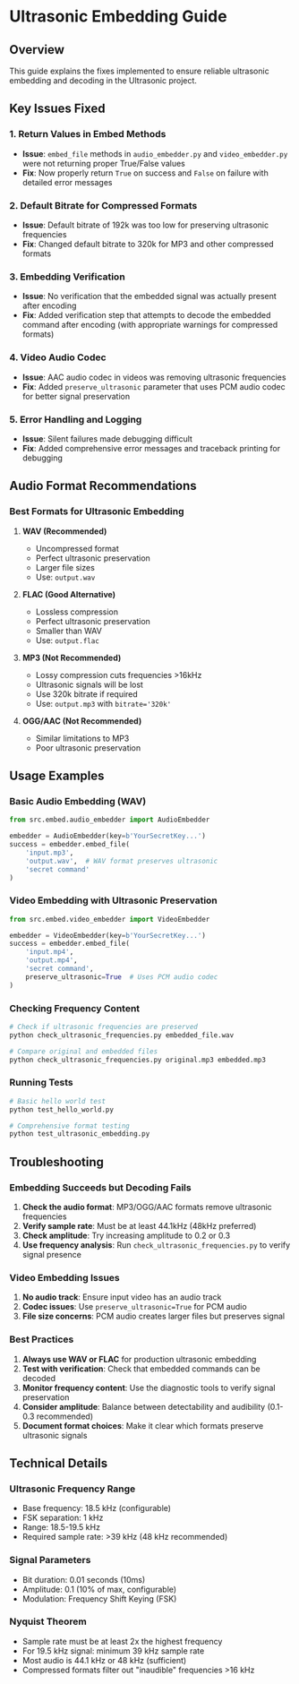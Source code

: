 # Ultrasonic Embedding Guide

## Overview

This guide explains the fixes implemented to ensure reliable ultrasonic embedding and decoding in the Ultrasonic project.

## Key Issues Fixed

### 1. Return Values in Embed Methods
- **Issue**: `embed_file` methods in `audio_embedder.py` and `video_embedder.py` were not returning proper True/False values
- **Fix**: Now properly return `True` on success and `False` on failure with detailed error messages

### 2. Default Bitrate for Compressed Formats
- **Issue**: Default bitrate of 192k was too low for preserving ultrasonic frequencies
- **Fix**: Changed default bitrate to 320k for MP3 and other compressed formats

### 3. Embedding Verification
- **Issue**: No verification that the embedded signal was actually present after encoding
- **Fix**: Added verification step that attempts to decode the embedded command after encoding (with appropriate warnings for compressed formats)

### 4. Video Audio Codec
- **Issue**: AAC audio codec in videos was removing ultrasonic frequencies
- **Fix**: Added `preserve_ultrasonic` parameter that uses PCM audio codec for better signal preservation

### 5. Error Handling and Logging
- **Issue**: Silent failures made debugging difficult
- **Fix**: Added comprehensive error messages and traceback printing for debugging

## Audio Format Recommendations

### Best Formats for Ultrasonic Embedding

1. **WAV (Recommended)**
   - Uncompressed format
   - Perfect ultrasonic preservation
   - Larger file sizes
   - Use: `output.wav`

2. **FLAC (Good Alternative)**
   - Lossless compression
   - Perfect ultrasonic preservation
   - Smaller than WAV
   - Use: `output.flac`

3. **MP3 (Not Recommended)**
   - Lossy compression cuts frequencies >16kHz
   - Ultrasonic signals will be lost
   - Use 320k bitrate if required
   - Use: `output.mp3` with `bitrate='320k'`

4. **OGG/AAC (Not Recommended)**
   - Similar limitations to MP3
   - Poor ultrasonic preservation

## Usage Examples

### Basic Audio Embedding (WAV)
```python
from src.embed.audio_embedder import AudioEmbedder

embedder = AudioEmbedder(key=b'YourSecretKey...')
success = embedder.embed_file(
    'input.mp3',
    'output.wav',  # WAV format preserves ultrasonic
    'secret command'
)
```

### Video Embedding with Ultrasonic Preservation
```python
from src.embed.video_embedder import VideoEmbedder

embedder = VideoEmbedder(key=b'YourSecretKey...')
success = embedder.embed_file(
    'input.mp4',
    'output.mp4',
    'secret command',
    preserve_ultrasonic=True  # Uses PCM audio codec
)
```

### Checking Frequency Content
```bash
# Check if ultrasonic frequencies are preserved
python check_ultrasonic_frequencies.py embedded_file.wav

# Compare original and embedded files
python check_ultrasonic_frequencies.py original.mp3 embedded.mp3
```

### Running Tests
```bash
# Basic hello world test
python test_hello_world.py

# Comprehensive format testing
python test_ultrasonic_embedding.py
```

## Troubleshooting

### Embedding Succeeds but Decoding Fails

1. **Check the audio format**: MP3/OGG/AAC formats remove ultrasonic frequencies
2. **Verify sample rate**: Must be at least 44.1kHz (48kHz preferred)
3. **Check amplitude**: Try increasing amplitude to 0.2 or 0.3
4. **Use frequency analysis**: Run `check_ultrasonic_frequencies.py` to verify signal presence

### Video Embedding Issues

1. **No audio track**: Ensure input video has an audio track
2. **Codec issues**: Use `preserve_ultrasonic=True` for PCM audio
3. **File size concerns**: PCM audio creates larger files but preserves signal

### Best Practices

1. **Always use WAV or FLAC** for production ultrasonic embedding
2. **Test with verification**: Check that embedded commands can be decoded
3. **Monitor frequency content**: Use the diagnostic tools to verify signal preservation
4. **Consider amplitude**: Balance between detectability and audibility (0.1-0.3 recommended)
5. **Document format choices**: Make it clear which formats preserve ultrasonic signals

## Technical Details

### Ultrasonic Frequency Range
- Base frequency: 18.5 kHz (configurable)
- FSK separation: 1 kHz
- Range: 18.5-19.5 kHz
- Required sample rate: >39 kHz (48 kHz recommended)

### Signal Parameters
- Bit duration: 0.01 seconds (10ms)
- Amplitude: 0.1 (10% of max, configurable)
- Modulation: Frequency Shift Keying (FSK)

### Nyquist Theorem
- Sample rate must be at least 2x the highest frequency
- For 19.5 kHz signal: minimum 39 kHz sample rate
- Most audio is 44.1 kHz or 48 kHz (sufficient)
- Compressed formats filter out "inaudible" frequencies >16 kHz